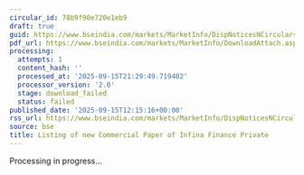 ```yaml
---
circular_id: 78b9f90e720e1eb9
draft: true
guid: https://www.bseindia.com/markets/MarketInfo/DispNoticesNCirculars.aspx?Noticeid={889355AC-8556-4842-A6FE-069F06424214}&noticeno=20250915-39&dt=09/15/2025&icount=39&totcount=81&flag=0
pdf_url: https://www.bseindia.com/markets/MarketInfo/DownloadAttach.aspx?id=20250915-39&attachedId=
processing:
  attempts: 1
  content_hash: ''
  processed_at: '2025-09-15T21:29:49.719402'
  processor_version: '2.0'
  stage: download_failed
  status: failed
published_date: '2025-09-15T12:15:16+00:00'
rss_url: https://www.bseindia.com/markets/MarketInfo/DispNoticesNCirculars.aspx?Noticeid={889355AC-8556-4842-A6FE-069F06424214}&noticeno=20250915-39&dt=09/15/2025&icount=39&totcount=81&flag=0
source: bse
title: Listing of new Commercial Paper of Infina Finance Private
---
```


Processing in progress...